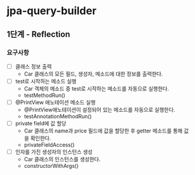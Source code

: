 # jpa-query-builder

## 1단계 - Reflection
### 요구사항
- [ ] 클래스 정보 출력
  - Car 클래스의 모든 필드, 생성자, 메소드에 대한 정보를 출력한다.
- [ ] test로 시작하는 메소드 실행
  - Car 객체의 메소드 중 test로 시작하는 메소드를 자동으로 실행한다.
  - testMethodRun()
- [ ] @PrintView 애노테이션 메소드 실행
  - @PrintView애노테이션이 설정되어 있는 메소드를 자동으로 실행한다.
  - testAnnotationMethodRun()
- [ ] private field에 값 할당
  - Car 클래스의 name과 price 필드에 값을 할당한 후 getter 메소드를 통해 값을 확인한다.
  - privateFieldAccess()
- [ ] 인자를 가진 생성자의 인스턴스 생성
  - Car 클래스의 인스턴스를 생성한다.
  - constructorWithArgs()
